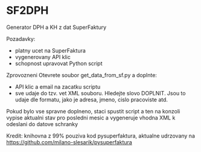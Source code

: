 # SF2DPH
Generator DPH a KH z dat SuperFaktury

Pozadavky:
- platny ucet na SuperFaktura
- vygenerovany API klic
- schopnost upravovat Python script

Zprovozneni
Otevrete soubor get_data_from_sf.py a doplnte:
- API klic a email na zacatku scriptu
- sve udaje do tzv. vet XML souboru. Hledejte slovo DOPLNIT. Jsou to udaje dle formatu, jako je adresa, jmeno, cislo pracoviste atd.

Pokud bylo vse spravne doplneno, staci spustit script a ten na konzoli vypise aktualni stav pro posledni mesic a vygeneruje vhodna XML k odeslani do datove schranky

Kredit:
knihovna z 99% pouziva kod pysuperfaktura, aktualne udrzovany na https://github.com/milano-slesarik/pysuperfaktura
